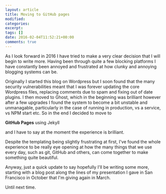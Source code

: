 ```yaml
---
layout: article
title: Moving to GitHub pages
modified:
categories:
excerpt:
tags: []
date: 2016-02-04T11:52:21+00:00
comments: true
---
```


As I look forward in 2016 I have tried to make a very clear decision that I will begin to write more. Having been through quite a few blocking platforms I have constantly been annoyed and frustrated at how clunky and annoying blogging systems can be.

Originally I started this blog on Wordpress but I soon found that the many security vulnerabilities meant that I was forever updating the core Wordpress files, replacing comments due to spam and fixing out of date plugins. I then moved to Ghost, which in the beginning was brilliant however after a few upgrades I found the system to become a bit unstable and unmanagable, particularly in the case of running in production, vs a service, vs NPM start etc. So in the end I decided to move to

**GitHub Pages** using Jekyll

and I have to say at the moment the experience is brilliant.

Despite the templating being slightly frustrating at first, I've found the whole experience to be really eye opening at how the many things that we use every day, such as git, GitHub and others, can come together to make something quite beautiful.

Anyway, just a quick update to say hopefully I'll be writing some more, starting with a blog post along the lines of my presentation I gave in San Francisco in October that I'm giving again in March.

Until next time.

